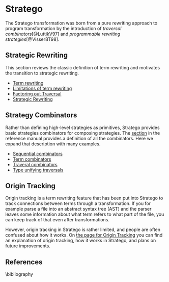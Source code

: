 # Stratego

The Stratego transformation was born from a pure rewriting approach to program transformation by the introduction of _traversal combinators_[@LuttikV97] and _programmable rewriting strategies_[@VisserBT98].

## Strategic Rewriting

This section reviews the classic definition of term rewriting and motivates the transition to strategic rewriting.

- [Term rewriting](strategic-rewriting/term-rewriting.md)
- [Limitations of term rewriting](strategic-rewriting/limitations-of-rewriting.md)
- [Factoring out Traversal](strategic-rewriting/traversal-with-rules.md)
- [Strategic Rewriting](strategic-rewriting/strategic-rewriting.md)

## Strategy Combinators

Rather than defining high-level strategies as primitives, Stratego provides basic strategies combinators for composing strategies.
The [section](../../reference/stratego/strategy-combinators.md) in the reference manual provides a definition of all the combinators.
Here we expand that description with many examples.

- [Sequential combinators](strategy-combinators/sequential.md)
- [Term combinators](strategy-combinators/term.md)
- [Traveral combinators](strategy-combinators/traversal.md)
- [Type unifying traversals](strategy-combinators/type-unifying.md)

## Origin Tracking

Origin tracking is a term rewriting feature that has been put into Stratego to track connections between terms through a transformation. If you for example parse a file into an abstract syntax tree (AST) and the parser leaves some information about what term refers to what part of the file, you can keep track of that even after transformations.

However, origin tracking in Stratego is rather limited, and people are often confused about how it works. On [the page for Origin Tracking](origin-tracking.md) you can find an explanation of origin tracking, how it works in Stratego, and plans on future improvements. 

## References

\bibliography
